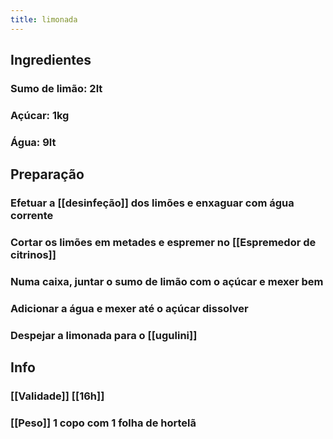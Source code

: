 ```yaml
---
title: limonada
---
```


## Ingredientes
### Sumo de limão: 2lt
### Açúcar: 1kg
### Água: 9lt
## Preparação
### Efetuar a [[desinfeção]] dos limões e enxaguar com água corrente
### Cortar os limões em metades e espremer no [[Espremedor de citrinos]]
### Numa caixa, juntar o sumo de limão com o açúcar e mexer bem
### Adicionar a água e mexer até o açúcar dissolver
### Despejar a limonada para o [[ugulini]]
## Info
### [[Validade]] [[16h]]
### [[Peso]] 1 copo com 1 folha de hortelã
